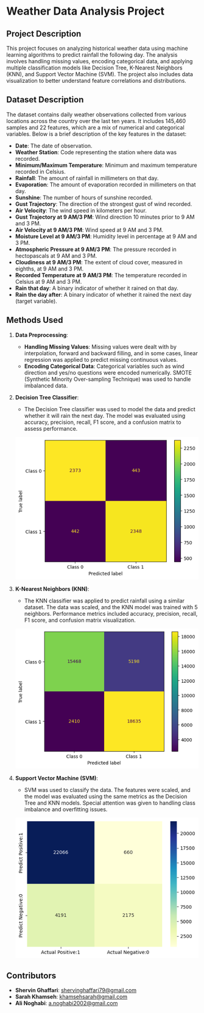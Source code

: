 # Weather Data Analysis Project

## Project Description

This project focuses on analyzing historical weather data using machine learning algorithms to predict rainfall the following day. The analysis involves handling missing values, encoding categorical data, and applying multiple classification models like Decision Tree, K-Nearest Neighbors (KNN), and Support Vector Machine (SVM). The project also includes data visualization to better understand feature correlations and distributions.

## Dataset Description

The dataset contains daily weather observations collected from various locations across the country over the last ten years. It includes 145,460 samples and 22 features, which are a mix of numerical and categorical variables. Below is a brief description of the key features in the dataset:

- **Date**: The date of observation.
- **Weather Station**: Code representing the station where data was recorded.
- **Minimum/Maximum Temperature**: Minimum and maximum temperature recorded in Celsius.
- **Rainfall**: The amount of rainfall in millimeters on that day.
- **Evaporation**: The amount of evaporation recorded in millimeters on that day.
- **Sunshine**: The number of hours of sunshine recorded.
- **Gust Trajectory**: The direction of the strongest gust of wind recorded.
- **Air Velocity**: The wind speed in kilometers per hour.
- **Gust Trajectory at 9 AM/3 PM**: Wind direction 10 minutes prior to 9 AM and 3 PM.
- **Air Velocity at 9 AM/3 PM**: Wind speed at 9 AM and 3 PM.
- **Moisture Level at 9 AM/3 PM**: Humidity level in percentage at 9 AM and 3 PM.
- **Atmospheric Pressure at 9 AM/3 PM**: The pressure recorded in hectopascals at 9 AM and 3 PM.
- **Cloudiness at 9 AM/3 PM**: The extent of cloud cover, measured in eighths, at 9 AM and 3 PM.
- **Recorded Temperature at 9 AM/3 PM**: The temperature recorded in Celsius at 9 AM and 3 PM.
- **Rain that day**: A binary indicator of whether it rained on that day.
- **Rain the day after**: A binary indicator of whether it rained the next day (target variable).

## Methods Used

1. **Data Preprocessing**:
   - **Handling Missing Values**: Missing values were dealt with by interpolation, forward and backward filling, and in some cases, linear regression was applied to predict missing continuous values.
   - **Encoding Categorical Data**: Categorical variables such as wind direction and yes/no questions were encoded numerically. SMOTE (Synthetic Minority Over-sampling Technique) was used to handle imbalanced data.

2. **Decision Tree Classifier**:
   - The Decision Tree classifier was used to model the data and predict whether it will rain the next day. The model was evaluated using accuracy, precision, recall, F1 score, and a confusion matrix to assess performance.

    ![alt text](doc/dec_tree.png)
3. **K-Nearest Neighbors (KNN)**:
   - The KNN classifier was applied to predict rainfall using a similar dataset. The data was scaled, and the KNN model was trained with 5 neighbors. Performance metrics included accuracy, precision, recall, F1 score, and confusion matrix visualization.

    ![alt text](doc/KNN.png)
4. **Support Vector Machine (SVM)**:
   - SVM was used to classify the data. The features were scaled, and the model was evaluated using the same metrics as the Decision Tree and KNN models. Special attention was given to handling class imbalance and overfitting issues.

   ![alt text](doc/SVM.png)
## Contributors

- **Shervin Ghaffari**: shervinghaffari79@gmail.com
- **Sarah Khamseh**: khamsehsarah@gmail.com
- **Ali Noghabi**: a.noghabi2002@gmail.com
